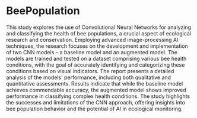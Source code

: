 # BeePopulation

This study explores the use of Convolutional Neural Networks for analyzing and classifying the health of bee populations, a crucial aspect of ecological research and conservation. Employing advanced image-processing AI techniques, the research focuses on the development and implementation of two CNN models – a baseline model and an augmented model. The models are trained and tested on a dataset comprising various bee health conditions, with the goal of accurately identifying and categorizing these conditions based on visual indicators. The report presents a detailed analysis of the models' performance, including both qualitative and quantitative assessments. Results indicate that while the baseline model achieves commendable accuracy, the augmented model shows improved performance in classifying complex health conditions. The study highlights the successes and limitations of the CNN approach, offering insights into bee population behavior and the potential of AI in ecological monitoring. 
